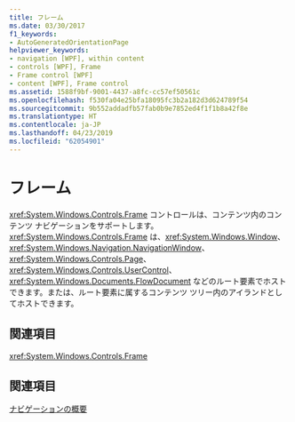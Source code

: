 ```yaml
---
title: フレーム
ms.date: 03/30/2017
f1_keywords:
- AutoGeneratedOrientationPage
helpviewer_keywords:
- navigation [WPF], within content
- controls [WPF], Frame
- Frame control [WPF]
- content [WPF], Frame control
ms.assetid: 1588f9bf-9001-4437-a8fc-cc57ef50561c
ms.openlocfilehash: f530fa04e25bfa18095fc3b2a182d3d624789f54
ms.sourcegitcommit: 9b552addadfb57fab0b9e7852ed4f1f1b8a42f8e
ms.translationtype: HT
ms.contentlocale: ja-JP
ms.lasthandoff: 04/23/2019
ms.locfileid: "62054901"
---
```

# <a name="frame"></a>フレーム
<xref:System.Windows.Controls.Frame> コントロールは、コンテンツ内のコンテンツ ナビゲーションをサポートします。 <xref:System.Windows.Controls.Frame> は、<xref:System.Windows.Window>、<xref:System.Windows.Navigation.NavigationWindow>、<xref:System.Windows.Controls.Page>、<xref:System.Windows.Controls.UserControl>、<xref:System.Windows.Documents.FlowDocument> などのルート要素でホストできます。または、ルート要素に属するコンテンツ ツリー内のアイランドとしてホストできます。  
  
## <a name="reference"></a>関連項目  
 <xref:System.Windows.Controls.Frame>  
  
## <a name="related-sections"></a>関連項目  
 [ナビゲーションの概要](../app-development/navigation-overview.md)
